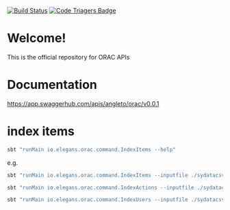 [![Build Status](https://travis-ci.org/elegans-io/orac-api.png)](https://travis-ci.org/elegans-io/orac-api)
[![Code Triagers Badge](https://www.codetriage.com/elegans-io/orac-api/badges/users.svg)](https://www.codetriage.com/elegans-io/orac-api)


# Welcome!

This is the official repository for ORAC APIs

# Documentation

https://app.swaggerhub.com/apis/angleto/orac/v0.0.1

# index items

```bash
sbt "runMain io.elegans.orac.command.IndexItems --help"
```

e.g.

```bash
sbt "runMain io.elegans.orac.command.IndexItems --inputfile ./sydatacsv/is.csv --header_kv \"Authorization:Basic `echo -n 'test_user:p4ssw0rd' | base64`\""
```

```bash
sbt "runMain io.elegans.orac.command.IndexActions --inputfile ./sydatacsv/os.csv --header_kv \"Authorization:Basic `echo -n 'test_user:p4ssw0rd' | base64`\""
```

```bash
sbt "runMain io.elegans.orac.command.IndexUsers --inputfile ./sydatacsv/us.csv --header_kv \"Authorization:Basic `echo -n 'test_user:p4ssw0rd' | base64`\""
```

